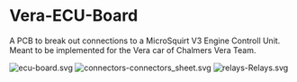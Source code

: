 # Vera-ECU-Board
A PCB to break out connections to a MicroSquirt V3 Engine Controll Unit. Meant to be implemented for the Vera car of Chalmers Vera Team.


![ecu-board.svg](./ecu-board.svg)
![connectors-connectors_sheet.svg](./connectors-connectors_sheet.svg)
![relays-Relays.svg](./relays-Relays.svg)